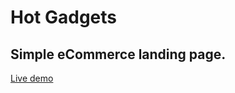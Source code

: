 # Hot Gadgets
## Simple eCommerce landing page. 
[Live demo](https://akiltipu.github.io/hot-gadgets/)
